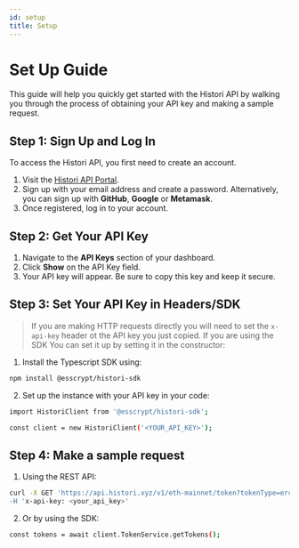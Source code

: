 ```yaml
---
id: setup
title: Setup
---
```


# Set Up Guide

This guide will help you quickly get started with the Histori API by walking you through the process of obtaining your API key and making a sample request.

## Step 1: Sign Up and Log In

To access the Histori API, you first need to create an account.

1. Visit the [Histori API Portal](https://histori.xyz/signin).
2. Sign up with your email address and create a password. Alternatively, you can sign up with **GitHub**, **Google** or **Metamask**.
3. Once registered, log in to your account.

## Step 2: Get Your API Key

1. Navigate to the **API Keys** section of your dashboard.
2. Click **Show** on the API Key field.
3. Your API key will appear. Be sure to copy this key and keep it secure.

## Step 3: Set Your API Key in Headers/SDK
> If you are making HTTP requests directly you will need to set the `x-api-key` header ot the API key you just copied.
> If you are using the SDK You can set it up by setting it in the constructor:
1. Install the Typescript SDK using:
```bash
npm install @esscrypt/histori-sdk
```
2. Set up the instance with your API key in your code:
```bash
import HistoriClient from '@esscrypt/histori-sdk';

const client = new HistoriClient('<YOUR_API_KEY>');
```


## Step 4: Make a sample request
1. Using the REST API:
```bash
curl -X GET 'https://api.histori.xyz/v1/eth-mainnet/token?tokenType=erc20 \
-H 'x-api-key: <your_api_key>'
```
2. Or by using the SDK:
```bash
const tokens = await client.TokenService.getTokens();
```
